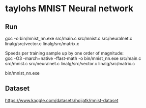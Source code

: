 # taylohs MNIST Neural network

## Run
gcc -o bin/mnist_nn.exe src/main.c src/mnist.c src/neuralnet.c linalg/src/vector.c linalg/src/matrix.c

Speeds per training sample up by one order of magnitude:  
gcc -O3 -march=native -ffast-math -o bin/mnist_nn.exe src/main.c src/mnist.c src/neuralnet.c linalg/src/vector.c linalg/src/matrix.c

bin/mnist_nn.exe

## Dataset
https://www.kaggle.com/datasets/hojjatk/mnist-dataset